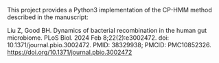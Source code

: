 This project provides a Python3 implementation of the CP-HMM method described in the manuscript:

Liu Z, Good BH. Dynamics of bacterial recombination in the human gut microbiome. PLoS Biol. 2024 Feb 8;22(2):e3002472. doi: 10.1371/journal.pbio.3002472. PMID: 38329938; PMCID: PMC10852326. https://doi.org/10.1371/journal.pbio.3002472

<!-- Installation instructions for the code are as follows:
```
conda install cython
conda install numpy
pip install 'setuptools<60.0.0'
pip install git+https://github.com/hmmlearn/hmmlearn.git@0.2.3
``` -->